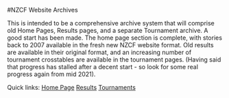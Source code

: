 #NZCF Website Archives

This is intended to be a comprehensive archive system that will comprise old Home Pages,
Results pages, and a separate Tournament archive. A good start has been made. The home page section
is complete, with stories back to 2007 available in the fresh new NZCF website format. Old results
are available in their original format, and an increasing number of tournament crosstables are
available in the tournament pages. (Having said that progress has stalled after a decent start -
so look for some real progress again from mid 2021).

Quick links: <a href="archives-home-page.html">Home Page</a> <a href="archives-results.html">Results</a> <a href="archives-tournaments.html">Tournaments</a>
